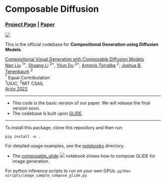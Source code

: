 # Composable Diffusion

### [Project Page](https://energy-based-model.github.io/Compositional-Visual-Generation-with-Composable-Diffusion-Models/) | [Paper](https://energy-based-model.github.io/Compositional-Visual-Generation-with-Composable-Diffusion-Models/)
[![][colab]][composable-glide]



This is the official codebase for **Compositional Generation using Diffusion Models**.

[Compositional Visual Generation with Composable Diffusion Models](https://energy-based-model.github.io/Compositional-Visual-Generation-with-Composable-Diffusion-Models/)
    <br>
    [Nan Liu](https://nanliu.io) <sup>1*</sup>,
    [Shuang Li](https://people.csail.mit.edu/lishuang) <sup>2*</sup>,
    [Yilun Du](https://yilundu.github.io) <sup>2*</sup>,
    [Antonio Torralba](https://groups.csail.mit.edu/vision/torralbalab/) <sup>2</sup>,
    [Joshua B. Tenenbaum](https://mitibmwatsonailab.mit.edu/people/joshua-tenenbaum/) <sup>2</sup>
    <br>
    <sup>*</sup> Equal Contributation
    <br>
    <sup>1</sup>UIUC, <sup>2</sup>MIT CSAIL
    <br>
    [Arxiv 2022]()



--------------------------------------------------------------------------------------------------------
* This code is the basic version of our paper. We will release the final version soon.
* The codebase is built upon [GLIDE](https://github.com/openai/glide-text2im).




--------------------------------------------------------------------------------------------------------
To install this package, clone this repository and then run:

```
pip install -e .
```


[colab]: <https://colab.research.google.com/assets/colab-badge.svg>
[composable-glide]: <https://colab.research.google.com/github/energy-based-model/Compositional-Visual-Generation-with-Composable-Diffusion-Models-PyTorch/blob/main/notebooks/compose_glide.ipynb>



For detailed usage examples, see the [notebooks](notebooks) directory.
 * The [composable_glide](notebooks/compose_glide.ipynb) [![][colab]][composable-glide] notebook shows how to compose GLIDE for image generation.


For python inference scripts to run on your own GPUs.
    ```
    python scripts/image_sample_compose_glide.py
    ``` 
 